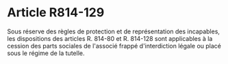 # Article R814-129

Sous réserve des règles de protection et de représentation des incapables, les dispositions des articles R. 814-80 et R. 814-128 sont applicables à la cession des parts sociales de l'associé frappé d'interdiction légale ou placé sous le régime de la tutelle.
